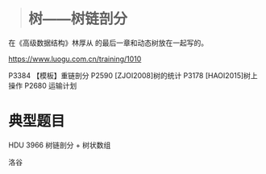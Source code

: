 > # 树——树链剖分



在《高级数据结构》林厚从 的最后一章和动态树放在一起写的。

https://www.luogu.com.cn/training/1010

P3384 【模板】重链剖分
P2590 [ZJOI2008]树的统计
P3178 [HAOI2015]树上操作
P2680 运输计划



# 典型题目 

HDU 3966 树链剖分 + 树状数组

洛谷
